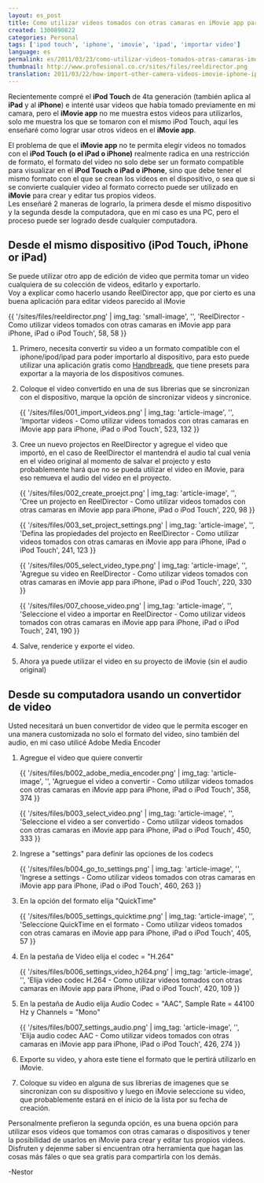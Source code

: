 ```yaml
---
layout: es_post
title: Como utilizar videos tomados con otras camaras en iMovie app para iPhone, iPad o iPod Touch
created: 1300890822
categories: Personal
tags: ['ipod touch', 'iphone', 'imovie', 'ipad', 'importar video']
language: es
permalink: es/2011/03/23/como-utilizar-videos-tomados-otras-camaras-imovie-app-para-iphone-ipad-o-ipod-touch-1475/
thumbnail: http://www.profesional.co.cr/sites/files/reeldirector.png
translation: 2011/03/22/how-import-other-camera-videos-imovie-iphone-ipad-or-ipod-touch-1474/
---
```

Recientemente compré el __iPod Touch__ de 4ta generación (también aplica al __iPad__ y al __iPhone__) e intenté usar videos que habia tomado previamente en mi camara, pero el __iMovie app__ no me muestra estos videos para utilizarlos, solo me muestra los que se tomaron con el mismo iPod Touch, aquí les enseñaré como lograr usar otros videos en el __iMovie app__.

El problema de que el __iMovie app__ no te permita elegir videos no tomados con el __iPod Touch (o el iPad o iPhone)__ realmente radica en una restricción de formato, el formato del video no solo debe ser un formato compatible para visualizar en el __iPod Touch o iPad o iPhone__, sino que debe tener el mismo formato con el que se crean los videos en el dispositivo, o sea que si se convierte cualquier video al formato correcto puede ser utilizado en __iMovie__ para crear y editar tus propios videos.  
Les enseñaré 2 maneras de lograrlo, la primera desde el mismo dispositivo y la segunda desde la computadora, que en mi caso es una PC, pero el proceso puede ser logrado desde cualquier computadora.  

## Desde el mismo dispositivo (iPod Touch, iPhone or iPad)
Se puede utilizar otro app de edición de video que permita tomar un video cualquiera de su colección de videos, editarlo y exportarlo.  
Voy a explicar como hacerlo usando ReelDirector app, que por cierto es una buena aplicación para editar videos parecido al iMovie

{{ '/sites/files/reeldirector.png' | img_tag: 'small-image', '', 'ReelDirector - Como utilizar videos tomados con otras camaras en iMovie app para iPhone, iPad o iPod Touch', 58, 58 }}

1. Primero, necesita convertir su video a un formato compatible con el iphone/ipod/ipad para poder importarlo al dispositivo, para esto puede utilizar una aplicación gratis como [Handbreadk](http://handbrake.fr/), que tiene presets para exportar a la mayoria de los dispositivos comunes.
1. Coloque el video convertido en una de sus librerias que se sincronizan con el dispositivo, marque la opción de sincronizar videos y sincronice.
    
    {{ '/sites/files/001_import_videos.png' | img_tag: 'article-image', '', 'Importar videos - Como utilizar videos tomados con otras camaras en iMovie app para iPhone, iPad o iPod Touch', 523, 132 }}
1. Cree un nuevo projectos en ReelDirector y agregue el video que importó, en el caso de ReelDirector el mantendrá el audio tal cual venia en el video original al momento de salvar el projecto y esto probablemente hará que no se pueda utilizar el video en iMovie, para eso remueva el audio del video en el proyecto.
    
    {{ '/sites/files/002_create_proejct.png' | img_tag: 'article-image', '', 'Cree un projecto en ReelDirector - Como utilizar videos tomados con otras camaras en iMovie app para iPhone, iPad o iPod Touch', 220, 98 }}
    
    {{ '/sites/files/003_set_project_settings.png' | img_tag: 'article-image', '', 'Defina las propiedades del projecto en ReelDirector - Como utilizar videos tomados con otras camaras en iMovie app para iPhone, iPad o iPod Touch', 241, 123 }}
    
    {{ '/sites/files/005_select_video_type.png' | img_tag: 'article-image', '', 'Agregue su video en ReelDirector - Como utilizar videos tomados con otras camaras en iMovie app para iPhone, iPad o iPod Touch', 220, 330 }}
    
    {{ '/sites/files/007_choose_video.png' | img_tag: 'article-image', '', 'Seleccione el video a importar en ReelDirector - Como utilizar videos tomados con otras camaras en iMovie app para iPhone, iPad o iPod Touch', 241, 190 }}
1. Salve, renderice y exporte el video.
1. Ahora ya puede utilizar el video en su proyecto de iMovie (sin el audio original)

## Desde su computadora usando un convertidor de video
Usted necesitará un buen convertidor de video que le permita escoger en una manera customizada no solo el formato del video, sino también del audio, en mi caso utilicé Adobe Media Encoder

1. Agregue el video que quiere convertir
    
    {{ '/sites/files/b002_adobe_media_encoder.png' | img_tag: 'article-image', '', 'Agruegue el video a convertir - Como utilizar videos tomados con otras camaras en iMovie app para iPhone, iPad o iPod Touch', 358, 374 }}
    
    {{ '/sites/files/b003_select_video.png' | img_tag: 'article-image', '', 'Seleccione el video a ser convertido - Como utilizar videos tomados con otras camaras en iMovie app para iPhone, iPad o iPod Touch', 450, 333 }}
1. Ingrese a "settings" para definir las opciones de los codecs
    
    {{ '/sites/files/b004_go_to_settings.png' | img_tag: 'article-image', '', 'Ingrese a settings - Como utilizar videos tomados con otras camaras en iMovie app para iPhone, iPad o iPod Touch', 460, 263 }}
1. En la opción del formato elija "QuickTime"
    
    {{ '/sites/files/b005_settings_quicktime.png' | img_tag: 'article-image', '', 'Seleccione QuickTime en el formato - Como utilizar videos tomados con otras camaras en iMovie app para iPhone, iPad o iPod Touch', 405, 57 }}
1. En la pestaña de Video elija el codec = "H.264"
    
    {{ '/sites/files/b006_settings_video_h264.png' | img_tag: 'article-image', '', 'Elija video codec H.264 - Como utilizar videos tomados con otras camaras en iMovie app para iPhone, iPad o iPod Touch', 420, 109 }}
1. En la pestaña de Audio elija Audio Codec = "AAC", Sample Rate = 44100 Hz y Channels = "Mono"
    
    {{ '/sites/files/b007_settings_audio.png' | img_tag: 'article-image', '', 'Elija audio codec AAC - Como utilizar videos tomados con otras camaras en iMovie app para iPhone, iPad o iPod Touch', 426, 274 }}
1. Exporte su video, y ahora este tiene el formato que le pertirá utilizarlo en iMovie.
1. Coloque su video en alguna de sus librerias de imagenes que se sincronizan con su dispositivo y luego en iMovie seleccione su video, que probablemente estará en el inicio de la lista por su fecha de creación.

Personalmente prefieron la segunda opción, es una buena opción para utilizar esos videos que tomamos con otras camaras o dispositivos y tener la posibilidad de usarlos en iMovie para crear y editar tus propios videos.  
Disfruten y dejenme saber si encuentran otra herramienta que hagan las cosas más fáles o que sea gratis para compartirla con los demás.

-Nestor
